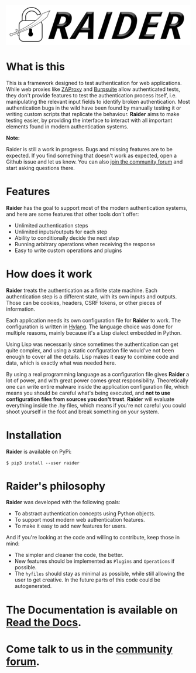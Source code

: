 ![Raider logo](./ext/logo.png)

# What is this

This is a framework designed to test authentication for web
applications. While web proxies like
[ZAProxy](https://www.zaproxy.org/) and
[Burpsuite](https://portswigger.net/burp) allow authenticated tests,
they don't provide features to test the authentication process itself,
i.e. manipulating the relevant input fields to identify broken
authentication. Most authentication bugs in the wild have been found
by manually testing it or writing custom scripts that replicate the
behaviour. **Raider** aims to make testing easier, by providing the
interface to interact with all important elements found in modern
authentication systems.

**Note:**

Raider is still a work in progress. Bugs and missing features are to
be expected. If you find something that doesn't work as expected, open
a Github issue and let us know. You can also [join the community
forum](https://community.raiderauth.com/) and start asking questions there.


# Features

**Raider** has the goal to support most of the modern authentication
systems, and here are some features that other tools don't offer:

* Unlimited authentication steps
* Unlimited inputs/outputs for each step
* Ability to conditionally decide the next step
* Running arbitrary operations when receiving the response
* Easy to write custom operations and plugins


# How does it work

**Raider** treats the authentication as a finite state machine. Each
authentication step is a different state, with its own inputs and
outputs. Those can be cookies, headers, CSRF tokens, or other pieces
of information.

Each application needs its own configuration file for **Raider** to
work. The configuration is written in
[Hylang](https://docs.hylang.org/). The language choice was done for
multiple reasons, mainly because it's a Lisp dialect embedded in
Python.

Using Lisp was necessarily since sometimes the authentication can get
quite complex, and using a static configuration file would've not been
enough to cover all the details. Lisp makes it easy to combine code
and data, which is exactly what was needed here.

By using a real programming language as a configuration file gives
**Raider** a lot of power, and with great power comes great
responsibility. Theoretically one can write entire malware inside the
application configuration file, which means you should be careful
what's being executed, and **not to use configuration files from
sources you don't trust**. **Raider** will evaluate everything inside
the .hy files, which means if you're not careful you could shoot
yourself in the foot and break something on your system.

# Installation

**Raider** is available on PyPi:

```
$ pip3 install --user raider
```

# Raider's philosophy

**Raider** was developed with the following goals:

* To abstract authentication concepts using Python objects.
* To support most modern web authentication features.
* To make it easy to add new features for users.


And if you're looking at the code and willing to contribute, keep
those in mind:

* The simpler and cleaner the code, the better.
* New features should be implemented as `Plugins` and
  `Operations` if possible.
* The `hyfiles` should stay as minimal as possible, while still
  allowing the user to get creative. In the future parts of this code
  could be autogenerated.



# The Documentation is available on [Read the Docs](https://docs.raiderauth.com/en/latest/).

# Come talk to us in the [community forum](https://community.raiderauth.com/).
